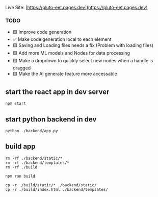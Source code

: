 Live Site:
[https://pluto-eet.pages.dev](https://pluto-eet.pages.dev)

### TODO

-   🟨 Improve code generation
-   ✅ Make code generation local to each element
-   🟨 Saving and Loading files needs a fix (Problem with loading files)
-   🟨 Add more ML models and Nodes for data processing
-   🟨 Make a dropdown to quickly select new nodes when a handle is dragged
-   🟨 Make the AI generate feature more accessable

## start the react app in dev server

```
npm start
```

## start python backend in dev

```
python ./backend/app.py
```

## build app

```
rm -rf ./backend/static/*
rm -rf ./backend/templates/*
rm -rf ./build

npm run build

cp -r ./build/static/* ./backend/static/
cp -r ./build/index.html ./backend/templates/
```
